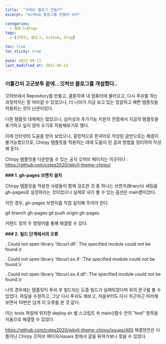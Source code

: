```yaml
---
title:  "깃허브 블로그 만들기"
excerpt: "GitHub 블로그를 만들어 보자"

categories:
  - 블로그<Blog>
tags:
  - [깃허브, 블로그, Github, blog]

toc: true
toc_sticky: true
 
date: 2022-08-13
last_modified_at: 2022-08-13
---
```


### 이틀간의 고군분투 끝에...깃허브 블로그를 개설했다..

깃허브에서 Repository를 만들고, 클론하여 내 컴퓨터에 불러오고, 다시 푸쉬를 하는 과정까지는 잘 따라갈 수 있었으나,
더 나아가 지금 보고 있는 정갈하고 예쁜 템플릿을 적용하는 것이 난관이었다.

다른 템플릿 대체제는 많았으나, 심미성과 추가기능 지원의 관점에서 지금의 템플릿을 포기하고 싶지 않아 오기로 적용해보기로 했다.

이에 인터넷의 도움을 받아 보았으나, 결정적으로 한국어로 작성된 글만으로는 해결이 불가능했으므로, Chirpy 템플릿을 적용하는 데에 도움이 된 글과 방법을 정리하여 작성해 둔다.

Chirpy 템플릿을 다운받을 수 있는 공식 깃허브 페이지는 이곳이다 :
https://github.com/cotes2020/jekyll-theme-chirpy/



__### 1. gh-pages 브랜치 설치__

Chirpy 템플릿을 적용한 사람들이 함께 강조한 것 중 하나는 브랜치(Branch) 세팅을 gh-pages로 설정하라는 것이었으나
실제로 내가 볼 수 있는 옵션은 main뿐이었다.

이런 경우, gh-pages 브랜치를 직접 설치해 주어야 한다.

git branch gh-pages
git push origin gh-pages

커맨드 창의 두 명령어를 통해 해결할 수 있다.



__### 2. 빌드 단계에서의 오류__

.
Could not open library 'libcurl.dll': The specified module could not be found.\r

.
Could not open library 'libcurl.so.4': The specified module could not be found.\r

.
Could not open library 'libcurl.so.4.dll': The specified module could not be found.\r

나의 경우에는 템플릿이 푸쉬 후 빌드되는 도중 빌드가 실패되었다며 위의 문구를 볼 수 있었다.
파일을 수정하고, 그냥 다시 푸쉬도 해보고, 처음부터도 다시 차근차근 따라해 보면서 10번은 넘게 이 오류를 본 것 같다.

이는 tools 파일에 위치한 deploy.sh 쉘 스크립트 속 main()함수 안의 "test" 항목을 지움으로 해결할 수 있었다.

https://github.com/cotes2020/jekyll-theme-chirpy/issues/465
해결방안은 다름아닌 Chirpy 깃허브 페이지/issues 창에서 글을 뒤져가보니 찾을 수 있었다.